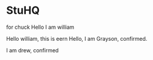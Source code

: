 # StuHQ
for chuck
Hello I am william

Hello william, this is eern
Hello, I am Grayson, confirmed.

I am drew, confirmed
